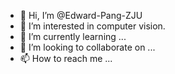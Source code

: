 - 👋 Hi, I’m @Edward-Pang-ZJU
- 👀 I’m interested in computer vision.
- 🌱 I’m currently learning ...
- 💞️ I’m looking to collaborate on ...
- 📫 How to reach me ...

<!---
Edward-Pang-ZJU/Edward-Pang-ZJU is a ✨ special ✨ repository because its `README.md` (this file) appears on your GitHub profile.
You can click the Preview link to take a look at your changes.
--->
